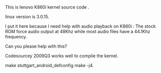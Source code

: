 This is lenovo K860i kernel source code .

linux version is 3.0.15.


I put it here because I need help with audio playback on K860i : The stock ROM force audio output at 48Khz while most audio files have a 44.1Khz frequency.

Can you please help with this?


Codesourcey 2009Q3 works well to complie the kernel.




make stuttgart_android_defconfig
make -j4.
